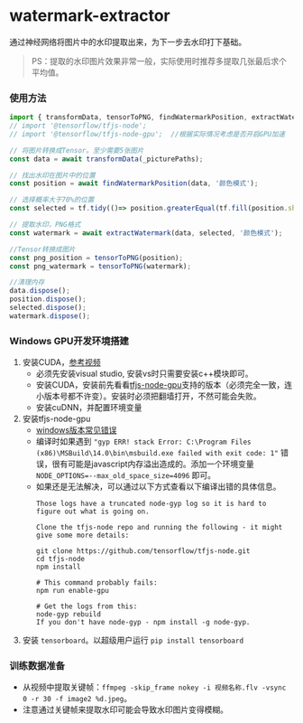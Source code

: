 # watermark-extractor
通过神经网络将图片中的水印提取出来，为下一步去水印打下基础。
> PS：提取的水印图片效果非常一般，实际使用时推荐多提取几张最后求个平均值。

### 使用方法
```javascript
import { transformData, tensorToPNG, findWatermarkPosition, extractWatermark } from 'watermark-extractor';
// import '@tensorflow/tfjs-node';      
// import '@tensorflow/tfjs-node-gpu';  //根据实际情况考虑是否开启GPU加速

// 将图片转换成Tensor。至少需要5张图片
const data = await transformData(_picturePaths);

// 找出水印在图片中的位置
const position = await findWatermarkPosition(data, '颜色模式');

// 选择概率大于70%的位置
const selected = tf.tidy(()=> position.greaterEqual(tf.fill(position.shape, 0.7)));

// 提取水印，PNG格式
const watermark = await extractWatermark(data, selected, '颜色模式');

//Tensor转换成图片
const png_position = tensorToPNG(position);
const png_watermark = tensorToPNG(watermark);

//清理内存
data.dispose();
position.dispose();
selected.dispose();
watermark.dispose();
```

### Windows GPU开发环境搭建
1. 安装CUDA，[参考视频](https://www.youtube.com/watch?v=HExRhnO5Mqs)
    * 必须先安装visual studio, 安装vs时只需要安装c++模块即可。
    * 安装CUDA，安装前先看看[tfjs-node-gpu](https://github.com/tensorflow/tfjs-node#readme)支持的版本（必须完全一致，连小版本号都不许变）。安装时必须把翻墙打开，不然可能会失败。
    * 安装cuDNN，并配置环境变量
2. 安装tfjs-node-gpu
    * [windows版本常见错误](https://github.com/tensorflow/tfjs-node/blob/HEAD/WINDOWS_TROUBLESHOOTING.md)
    * 编译时如果遇到 `"gyp ERR! stack Error: C:\Program Files (x86)\MSBuild\14.0\bin\msbuild.exe failed with exit code: 1"` 错误，很有可能是javascript内存溢出造成的。添加一个环境变量 `NODE_OPTIONS=--max_old_space_size=4096` 即可。
    * 如果还是无法解决，可以通过以下方式查看以下编译出错的具体信息。
        ```
        Those logs have a truncated node-gyp log so it is hard to figure out what is going on.

        Clone the tfjs-node repo and running the following - it might give some more details:

        git clone https://github.com/tensorflow/tfjs-node.git
        cd tfjs-node
        npm install

        # This command probably fails:
        npm run enable-gpu

        # Get the logs from this:
        node-gyp rebuild
        If you don't have node-gyp - npm install -g node-gyp.
        ```
3. 安装 `tensorboard`。以超级用户运行 `pip install tensorboard`

### 训练数据准备
* 从视频中提取关键帧：`ffmpeg -skip_frame nokey -i 视频名称.flv -vsync 0 -r 30 -f image2 %d.jpeg`。
* 注意通过关键帧来提取水印可能会导致水印图片变得模糊。